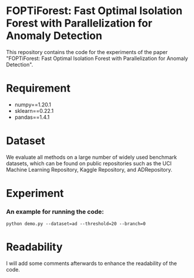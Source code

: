 # FOPTiForest: Fast Optimal Isolation Forest with Parallelization for Anomaly Detection
This repository contains the code for the experiments of the paper "FOPTiForest: Fast Optimal Isolation Forest with Parallelization for Anomaly Detection".

# Requirement
- numpy==1.20.1
- sklearn==0.22.1
- pandas==1.4.1

# Dataset
We evaluate all methods on a large number of widely used benchmark datasets, which can be found on public repositories such as the UCI Machine Learning Repository, Kaggle Repository, and ADRepository.

# Experiment
### An example for running the code:
    python demo.py --dataset=ad --threshold=20 --branch=0 

#  Readability 
I will add some comments afterwards to enhance the readability of the code.
